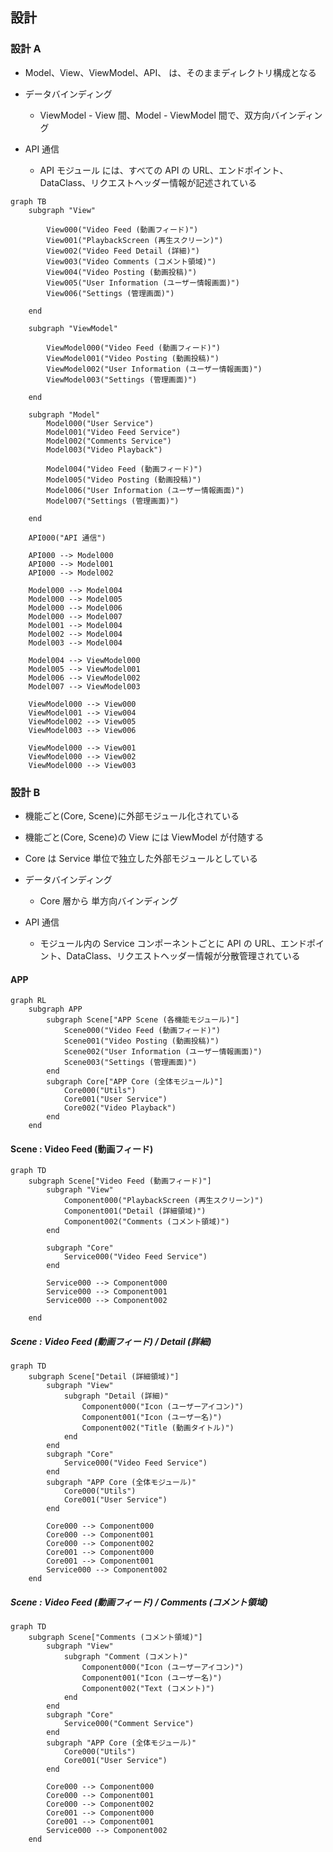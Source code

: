 ## 設計

### 設計 A

- Model、View、ViewModel、API、 は、そのままディレクトリ構成となる

- データバインディング

  - ViewModel - View 間、Model - ViewModel 間で、双方向バインディング

- API 通信
  - API モジュール には、すべての API の URL、エンドポイント、DataClass、リクエストヘッダー情報が記述されている

```mermaid
graph TB
	subgraph "View"

		View000("Video Feed (動画フィード)")
		View001("PlaybackScreen (再生スクリーン)")
		View002("Video Feed Detail (詳細)")
		View003("Video Comments (コメント領域)")
		View004("Video Posting (動画投稿)")
		View005("User Information (ユーザー情報画面)")
		View006("Settings (管理画面)")

	end

	subgraph "ViewModel"

		ViewModel000("Video Feed (動画フィード)")
		ViewModel001("Video Posting (動画投稿)")
		ViewModel002("User Information (ユーザー情報画面)")
		ViewModel003("Settings (管理画面)")

	end

	subgraph "Model"
		Model000("User Service")
		Model001("Video Feed Service")
		Model002("Comments Service")
		Model003("Video Playback")

		Model004("Video Feed (動画フィード)")
		Model005("Video Posting (動画投稿)")
		Model006("User Information (ユーザー情報画面)")
		Model007("Settings (管理画面)")

	end

	API000("API 通信")

	API000 --> Model000
	API000 --> Model001
	API000 --> Model002

	Model000 --> Model004
	Model000 --> Model005
	Model000 --> Model006
	Model000 --> Model007
	Model001 --> Model004
	Model002 --> Model004
	Model003 --> Model004

	Model004 --> ViewModel000
	Model005 --> ViewModel001
	Model006 --> ViewModel002
	Model007 --> ViewModel003

	ViewModel000 --> View000
	ViewModel001 --> View004
	ViewModel002 --> View005
	ViewModel003 --> View006

	ViewModel000 --> View001
	ViewModel000 --> View002
	ViewModel000 --> View003
```

### 設計 B

- 機能ごと(Core, Scene)に外部モジュール化されている
- 機能ごと(Core, Scene)の View には ViewModel が付随する
- Core は Service 単位で独立した外部モジュールとしている

- データバインディング

  - Core 層から 単方向バインディング

- API 通信
  - モジュール内の Service コンポーネントごとに API の URL、エンドポイント、DataClass、リクエストヘッダー情報が分散管理されている

#### APP

```mermaid
graph RL
	subgraph APP
		subgraph Scene["APP Scene (各機能モジュール)"]
			Scene000("Video Feed (動画フィード)")
			Scene001("Video Posting (動画投稿)")
			Scene002("User Information (ユーザー情報画面)")
			Scene003("Settings (管理画面)")
		end
		subgraph Core["APP Core (全体モジュール)"]
			Core000("Utils")
			Core001("User Service")
			Core002("Video Playback")
		end
	end
```

#### Scene : Video Feed (動画フィード)

```mermaid
graph TD
	subgraph Scene["Video Feed (動画フィード)"]
		subgraph "View"
			Component000("PlaybackScreen (再生スクリーン)")
			Component001("Detail (詳細領域)")
			Component002("Comments (コメント領域)")
		end

		subgraph "Core"
			Service000("Video Feed Service")
		end

		Service000 --> Component000
		Service000 --> Component001
		Service000 --> Component002

	end
```

##### Scene : Video Feed (動画フィード) / Detail (詳細)

```mermaid
graph TD
	subgraph Scene["Detail (詳細領域)"]
		subgraph "View"
			subgraph "Detail (詳細)"
				Component000("Icon (ユーザーアイコン)")
				Component001("Icon (ユーザー名)")
				Component002("Title (動画タイトル)")
			end
		end
		subgraph "Core"
			Service000("Video Feed Service")
		end
		subgraph "APP Core (全体モジュール)"
			Core000("Utils")
			Core001("User Service")
		end

		Core000 --> Component000
		Core000 --> Component001
		Core000 --> Component002
		Core001 --> Component000
		Core001 --> Component001
		Service000 --> Component002
	end
```

##### Scene : Video Feed (動画フィード) / Comments (コメント領域)

```mermaid
graph TD
	subgraph Scene["Comments (コメント領域)"]
		subgraph "View"
			subgraph "Comment (コメント)"
				Component000("Icon (ユーザーアイコン)")
				Component001("Icon (ユーザー名)")
				Component002("Text (コメント)")
			end
		end
		subgraph "Core"
			Service000("Comment Service")
		end
		subgraph "APP Core (全体モジュール)"
			Core000("Utils")
			Core001("User Service")
		end

		Core000 --> Component000
		Core000 --> Component001
		Core000 --> Component002
		Core001 --> Component000
		Core001 --> Component001
		Service000 --> Component002
	end
```
